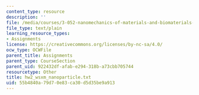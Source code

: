 ```yaml
---
content_type: resource
description: ''
file: /media/courses/3-052-nanomechanics-of-materials-and-biomaterials-spring-2007/55b4840a79d70e83ca30d5d35be9a913_hw2_wsxm_nanoparticle.txt
file_type: text/plain
learning_resource_types:
- Assignments
license: https://creativecommons.org/licenses/by-nc-sa/4.0/
ocw_type: OCWFile
parent_title: Assignments
parent_type: CourseSection
parent_uid: 922432df-afab-e294-318b-a73cbb705744
resourcetype: Other
title: hw2_wsxm_nanoparticle.txt
uid: 55b4840a-79d7-0e83-ca30-d5d35be9a913
---
```

